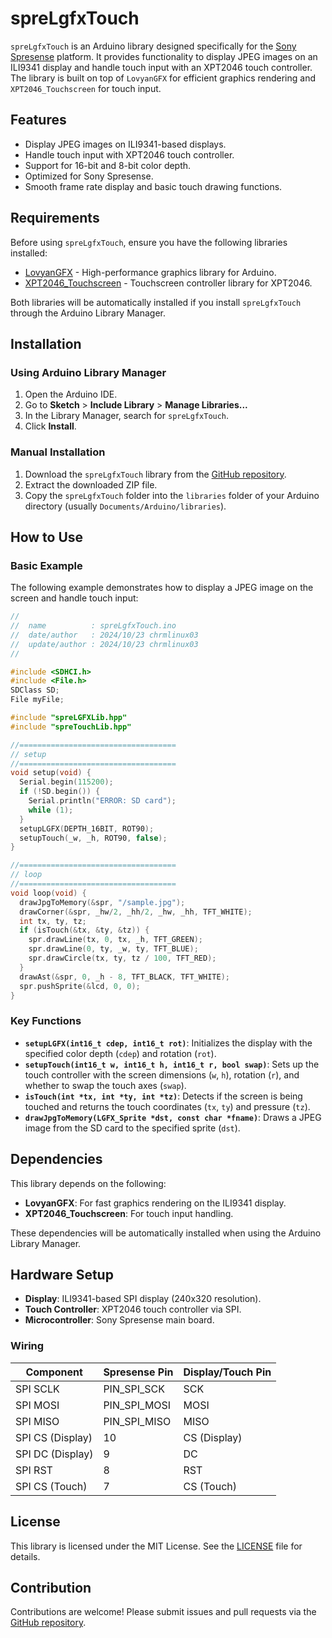 
# spreLgfxTouch

`spreLgfxTouch` is an Arduino library designed specifically for the [Sony Spresense](https://developer.sony.com/develop/spresense/) platform. It provides functionality to display JPEG images on an ILI9341 display and handle touch input with an XPT2046 touch controller. The library is built on top of `LovyanGFX` for efficient graphics rendering and `XPT2046_Touchscreen` for touch input.

## Features

- Display JPEG images on ILI9341-based displays.
- Handle touch input with XPT2046 touch controller.
- Support for 16-bit and 8-bit color depth.
- Optimized for Sony Spresense.
- Smooth frame rate display and basic touch drawing functions.

## Requirements

Before using `spreLgfxTouch`, ensure you have the following libraries installed:

- [LovyanGFX](https://github.com/lovyan03/LovyanGFX) - High-performance graphics library for Arduino.
- [XPT2046_Touchscreen](https://github.com/PaulStoffregen/XPT2046_Touchscreen) - Touchscreen controller library for XPT2046.

Both libraries will be automatically installed if you install `spreLgfxTouch` through the Arduino Library Manager.

## Installation

### Using Arduino Library Manager

1. Open the Arduino IDE.
2. Go to **Sketch** > **Include Library** > **Manage Libraries...**
3. In the Library Manager, search for `spreLgfxTouch`.
4. Click **Install**.

### Manual Installation

1. Download the `spreLgfxTouch` library from the [GitHub repository](https://github.com/your-repo-url).
2. Extract the downloaded ZIP file.
3. Copy the `spreLgfxTouch` folder into the `libraries` folder of your Arduino directory (usually `Documents/Arduino/libraries`).

## How to Use

### Basic Example

The following example demonstrates how to display a JPEG image on the screen and handle touch input:

```cpp
//
//  name          : spreLgfxTouch.ino
//  date/author   : 2024/10/23 chrmlinux03
//  update/author : 2024/10/23 chrmlinux03
//

#include <SDHCI.h>
#include <File.h>
SDClass SD;
File myFile;

#include "spreLGFXLib.hpp"
#include "spreTouchLib.hpp"

//===================================
// setup
//===================================
void setup(void) {
  Serial.begin(115200);
  if (!SD.begin()) {
    Serial.println("ERROR: SD card");
    while (1);
  }
  setupLGFX(DEPTH_16BIT, ROT90);
  setupTouch(_w, _h, ROT90, false);
}

//===================================
// loop
//===================================
void loop(void) {
  drawJpgToMemory(&spr, "/sample.jpg");
  drawCorner(&spr, _hw/2, _hh/2, _hw, _hh, TFT_WHITE);
  int tx, ty, tz;
  if (isTouch(&tx, &ty, &tz)) {
    spr.drawLine(tx, 0, tx, _h, TFT_GREEN);
    spr.drawLine(0, ty, _w, ty, TFT_BLUE);
    spr.drawCircle(tx, ty, tz / 100, TFT_RED);
  }
  drawAst(&spr, 0, _h - 8, TFT_BLACK, TFT_WHITE);
  spr.pushSprite(&lcd, 0, 0);
}
```

### Key Functions

- **`setupLGFX(int16_t cdep, int16_t rot)`**: Initializes the display with the specified color depth (`cdep`) and rotation (`rot`).
- **`setupTouch(int16_t w, int16_t h, int16_t r, bool swap)`**: Sets up the touch controller with the screen dimensions (`w`, `h`), rotation (`r`), and whether to swap the touch axes (`swap`).
- **`isTouch(int *tx, int *ty, int *tz)`**: Detects if the screen is being touched and returns the touch coordinates (`tx`, `ty`) and pressure (`tz`).
- **`drawJpgToMemory(LGFX_Sprite *dst, const char *fname)`**: Draws a JPEG image from the SD card to the specified sprite (`dst`).

## Dependencies

This library depends on the following:

- **LovyanGFX**: For fast graphics rendering on the ILI9341 display.
- **XPT2046_Touchscreen**: For touch input handling.

These dependencies will be automatically installed when using the Arduino Library Manager.

## Hardware Setup

- **Display**: ILI9341-based SPI display (240x320 resolution).
- **Touch Controller**: XPT2046 touch controller via SPI.
- **Microcontroller**: Sony Spresense main board.

### Wiring

| Component       | Spresense Pin   | Display/Touch Pin |
|-----------------|-----------------|-------------------|
| SPI SCLK        | PIN_SPI_SCK     | SCK               |
| SPI MOSI        | PIN_SPI_MOSI    | MOSI              |
| SPI MISO        | PIN_SPI_MISO    | MISO              |
| SPI CS (Display)| 10              | CS (Display)      |
| SPI DC (Display)| 9               | DC                |
| SPI RST         | 8               | RST               |
| SPI CS (Touch)  | 7               | CS (Touch)        |

## License

This library is licensed under the MIT License. See the [LICENSE](LICENSE) file for details.

## Contribution

Contributions are welcome! Please submit issues and pull requests via the [GitHub repository](https://github.com/your-repo-url).

